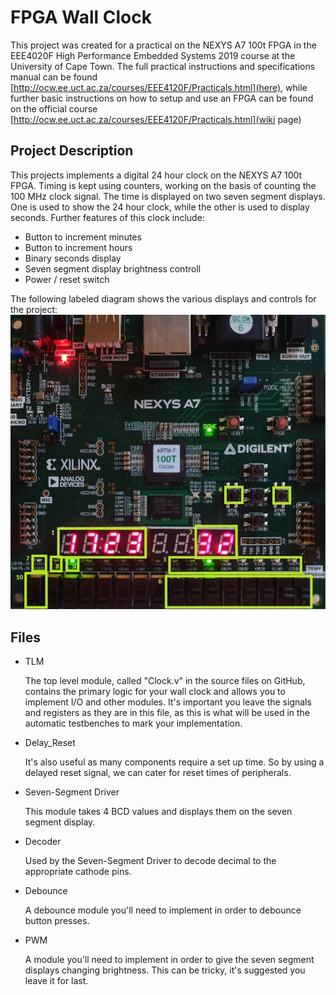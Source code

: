 
# FPGA Wall Clock
This project was created for a practical on the NEXYS A7 100t FPGA in the EEE4020F High Performance Embedded Systems 2019 course at the University of Cape Town.
The full practical instructions and specifications manual can be found [http://ocw.ee.uct.ac.za/courses/EEE4120F/Practicals.html](here), 
while further basic instructions on how to setup and use an FPGA can be found on the official course [http://ocw.ee.uct.ac.za/courses/EEE4120F/Practicals.html](wiki page)

## Project Description
This projects implements a digital 24 hour clock on the NEXYS A7 100t FPGA. Timing is kept using counters, working on the basis of counting the 100 MHz clock signal.
The time is displayed on two seven segment displays. One is used to show the 24 hour clock, while the other is used to display seconds.
Further features of this clock include:
- Button to increment minutes 
- Button to increment hours
- Binary seconds display
- Seven segment display brightness controll
- Power / reset switch

The following labeled diagram shows the various displays and controls for the project:
![Labeled Diagram](/images/fpga_labeled.jpeg)


## Files
* TLM

  The top level module, called "Clock.v" in the source files on GitHub, contains the primary logic for your wall clock and allows you to implement I/O and other modules.
  It's important you leave the signals and registers as they are in this file, as this is what will be used in the automatic testbenches to mark your implementation.
* Delay_Reset

   It's also useful as many components require a set up time. So by using a delayed reset signal, we can cater for reset times of peripherals.
* Seven-Segment Driver

   This module takes 4 BCD values and displays them on the seven segment display.
* Decoder

    Used by the Seven-Segment Driver to decode decimal to the appropriate cathode pins.
* Debounce

   A debounce module you'll need to implement in order to debounce button presses.
* PWM

   A module you'll need to implement in order to give the seven segment displays changing brightness. This can be tricky, it's suggested you leave it for last.
